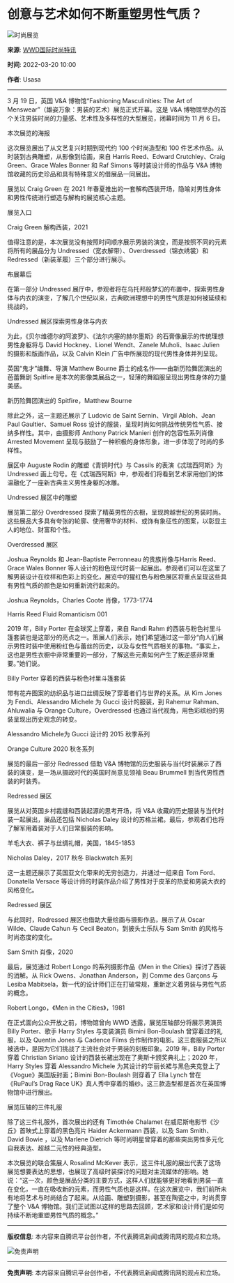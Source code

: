 # 创意与艺术如何不断重塑男性气质？

![时尚展览](https://inews.gtimg.com/newsapp_bt/0/0122113249149_5991/0)

**来源**: [WWD国际时尚特讯](https://news.qq.com/omn/author/8QMf2XZc6YIeujk%3D)

**时间**: 2022-03-20 10:00

**作者**: Usasa

---

3 月 19 日，英国 V&A 博物馆“Fashioning Masculinities: The Art of Menswear”（雄姿万象：男装的艺术）展览正式开幕。这是 V&A 博物馆举办的首个关注男装时尚的力量感、艺术性及多样性的大型展览，闭幕时间为 11 月 6 日。

本次展览的海报

这次展览展出了从文艺复兴时期到现代约 100 个时尚造型和 100 件艺术作品。从时装到古典雕塑，从影像到绘画，来自 Harris Reed、Edward Crutchley、Craig Green、Grace Wales Bonner 和 Raf Simons 等时装设计师的作品与 V&A 博物馆收藏的历史珍品和具有特殊意义的借展品一同展出。

展览以 Craig Green 在 2021 年春夏推出的一套解构西装开场，隐喻对男性身体和男性传统进行塑造与解构的展览核心主题。

展览入口

Craig Green 解构西装，2021

值得注意的是，本次展览没有按照时间顺序展示男装的演变，而是按照不同的元素将所有的展品分为 Undressed（宽衣解带）、Overdressed（锦衣绣裳）和 Redressed（新装革履）三个部分进行展示。

布展幕后

在第一部分 Undressed 展厅中，参观者将在乌托邦般梦幻的布置中，探索男性身体与内衣的演变，了解几个世纪以来，古典欧洲理想中的男性气质是如何被延续和挑战的。

Undressed 展区探索男性身体与内衣

为此，《贝尔维德尔的阿波罗》、《法尔内塞的赫尔墨斯》的石膏像展示的传统理想男性身躯将与 David Hockney、Lionel Wendt、Zanele Muholi、Isaac Julien 的摄影和版画作品，以及 Calvin Klein 广告中所展现的现代男性身体并列呈现。

英国“鬼才”编舞、导演 Matthew Bourne 爵士的成名作——由新历险舞团演出的芭蕾舞剧 Spitfire 是本次的影像类展品之一，轻薄的舞蹈服呈现出男性身体的力量美感。

新历险舞团演出的 Spitfire，Matthew Bourne

除此之外，这一主题还展示了 Ludovic de Saint Sernin、Virgil Abloh、Jean Paul Gaultier、Samuel Ross 设计的服装，呈现时尚如何挑战传统男性气质、接纳多样性。其中，由摄影师 Anthony Patrick Manieri 创作的包容性系列肖像 Arrested Movement 呈现与鼓励了一种积极的身体形象，进一步体现了时尚的多样性。

展区中 Auguste Rodin 的雕塑《青铜时代》与 Cassils 的表演《忒瑞西阿斯》为 Undressed 画上句号。在《忒瑞西阿斯》中，参观者们将看到艺术家用他们的体温融化了一座新古典主义男性身躯的冰雕。

Undressed 展区中的雕塑

展览第二部分 Overdressed 探索了精英男性的衣橱，呈现跨越世纪的男装时尚。这些展品大多具有夸张的轮廓、使用奢华的材料、或饰有象征性的图案，以彰显主人的地位、财富和个性。

Overdressed 展区

Joshua Reynolds 和 Jean-Baptiste Perronneau 的贵族肖像与Harris Reed、Grace Wales Bonner 等人设计的粉色现代时装一起展出。参观者们可以在这里了解男装设计在纹样和色彩上的变化，展览中的猩红色与粉色展区将重点呈现这些具有男性气质的颜色是如何重新流行起来的。

Joshua Reynolds，Charles Coote 肖像，1773-1774

Harris Reed Fluid Romanticism 001

2019 年，Billy Porter 在金球奖上穿着，来自 Randi Rahm 的西装与粉色衬里斗篷套装也是这部分的亮点之一。策展人们表示，她们希望通过这一部分“向人们展示男性时装中使用粉红色与蕾丝的历史，以及与女性气质相关的事物。“事实上，这也是男性衣橱中非常重要的一部分，了解这些元素如何产生了叛逆感非常重要。”她们说。

Billy Porter 穿着的西装与粉色衬里斗篷套装

带有花卉图案的纺织品与进口丝绸反映了穿着者们与世界的关系。从 Kim Jones 为 Fendi、Alessandro Michele 为 Gucci 设计的服装，到 Rahemur Rahman、Ahluwalia 与 Orange Culture，Overdressed 也通过当代视角，用色彩缤纷的男装呈现出历史观念的转变。

Alessandro Michele为 Gucci 设计的 2015 秋季系列

Orange Culture 2020 秋冬系列

展览的最后一部分 Redressed 借助 V&A 博物馆的历史服装与当代时装展示了西装的演变，是一场从摄政时代的英国时尚意见领袖 Beau Brummell 到当代男性西装的时装秀。

Redressed 展区

展览从对英国乡村裁缝和西装起源的思考开场，将 V&A 收藏的历史服装与当代时装一起展出，展品还包括 Nicholas Daley 设计的苏格兰裙。最后，参观者们也将了解军用着装对于人们日常服装的影响。

羊毛大衣、裤子与丝绸礼帽，美国，1845-1853

Nicholas Daley，2017 秋冬 Blackwatch 系列

这一主题还展示了英国亚文化带来的无穷创造力，并通过一组来自 Tom Ford、Donatella Versace 等设计师的时装作品介绍了男性对于皮革的热爱和男装大衣的风格变化。

Redressed 展区

与此同时，Redressed 展区也借助大量绘画与摄影作品，展示了从 Oscar Wilde、Claude Cahun 与 Cecil Beaton，到披头士乐队与 Sam Smith 的风格与时尚态度的变化。

Sam Smith 肖像，2020

最后，展览通过 Robert Longo 的系列摄影作品《Men in the Cities》探讨了西装的消解。从 Rick Owens、Jonathan Anderson，到 Comme des Garçons 与 Lesiba Mabitsela，新一代的设计师们正在打破常规，重新定义着男装与男性气质的概念。

Robert Longo，《Men in the Cities》，1981

在正式面向公众开放之前，博物馆曾向 WWD 透露，展览压轴部分将展示男演员 Billy Porter、歌手 Harry Styles 与变装演员 Bimini Bon-Boulash 曾穿着过的礼服，以及 Quentin Jones 与 Cadence Films 合作制作的电影。这三套服装之所以被选中，是因为它们挑战了主流社会对于男装的刻板印象。2019 年，Billy Porter 穿着 Christian Siriano 设计的西装长裙出现在了奥斯卡颁奖典礼上；2020 年，Harry Styles 穿着 Alessandro Michele 为其设计的华丽长裙与黑色夹克登上了《Vogue》美国版封面；Bimini Bon-Boulash 则穿着了 Ella Lynch 曾在《RuPaul’s Drag Race UK》真人秀中穿着的婚纱。这三款造型都是首次在英国博物馆中进行展出。

展览压轴的三件礼服

除了这三件礼服外，首次展出的还有 Timothée Chalamet 在威尼斯电影节《沙丘》首映式上穿着的黑色亮片 Haider Ackermann 西装，以及 Sam Smith、David Bowie ，以及 Marlene Dietrich 等时尚明星曾穿着的那些突出男性多元化自我表达、超越二元性的经典造型。

本次展览的联合策展人 Rosalind McKever 表示，这三件礼服的展出代表了这场展览想要表达的思想，也展现了高级时装探讨的问题对主流媒体的影响。她说：“这一次，颜色是展品分类的主要方式，这样人们就能够更好地看到男装一直在变化，一直在吸收新的元素，而男性气质也是这样。在这次展览中，我们前所未有地将艺术与时尚结合了起来。从绘画、雕塑到摄影，甚至在陶瓷之中，时尚贯穿了整个 V&A 博物馆。我们正试图以这样的思路去回顾，艺术家和设计师们是如何持续不断地重塑男性气质的概念。”

---

**版权信息**: 本内容来自腾讯平台创作者，不代表腾讯新闻或腾讯网的观点和立场。

![免责声明](http://inews.gtimg.com/newsapp_bt/0/1012205723968_6694/0)

---

**免责声明**: 本内容来自腾讯平台创作者，不代表腾讯新闻或腾讯网的观点和立场。
